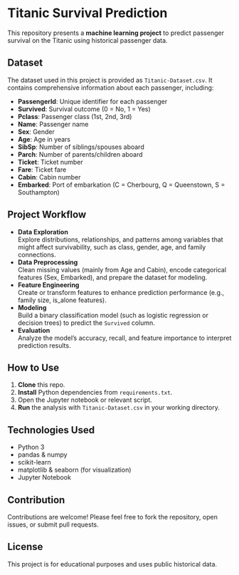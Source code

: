 # Titanic Survival Prediction

This repository presents a **machine learning project** to predict passenger survival on the Titanic using historical passenger data.

## Dataset

The dataset used in this project is provided as `Titanic-Dataset.csv`. It contains comprehensive information about each passenger, including:

- **PassengerId**: Unique identifier for each passenger
- **Survived**: Survival outcome (0 = No, 1 = Yes)
- **Pclass**: Passenger class (1st, 2nd, 3rd)
- **Name**: Passenger name
- **Sex**: Gender
- **Age**: Age in years
- **SibSp**: Number of siblings/spouses aboard
- **Parch**: Number of parents/children aboard
- **Ticket**: Ticket number
- **Fare**: Ticket fare
- **Cabin**: Cabin number
- **Embarked**: Port of embarkation (C = Cherbourg, Q = Queenstown, S = Southampton)

## Project Workflow

- **Data Exploration**  
  Explore distributions, relationships, and patterns among variables that might affect survivability, such as class, gender, age, and family connections.
- **Data Preprocessing**  
  Clean missing values (mainly from Age and Cabin), encode categorical features (Sex, Embarked), and prepare the dataset for modeling.
- **Feature Engineering**  
  Create or transform features to enhance prediction performance (e.g., family size, is_alone features).
- **Modeling**  
  Build a binary classification model (such as logistic regression or decision trees) to predict the `Survived` column.
- **Evaluation**  
  Analyze the model’s accuracy, recall, and feature importance to interpret prediction results.

## How to Use

1. **Clone** this repo.
2. **Install** Python dependencies from `requirements.txt`.
3. Open the Jupyter notebook or relevant script.
4. **Run** the analysis with `Titanic-Dataset.csv` in your working directory.

## Technologies Used

- Python 3
- pandas & numpy
- scikit-learn
- matplotlib & seaborn (for visualization)
- Jupyter Notebook

## Contribution

Contributions are welcome! Please feel free to fork the repository, open issues, or submit pull requests.

## License

This project is for educational purposes and uses public historical data.

